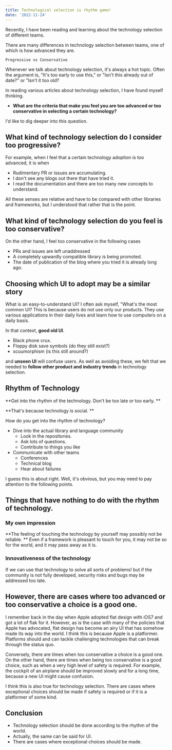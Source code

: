 ```yaml
---
title: Technological selection is rhythm game!
date: '2022-11-24'
---
```


Recently, I have been reading and learning about the technology selection of different teams.

There are many differences in technology selection between teams, one of which is how advanced they are.

```
Progressive vs Conservative
```

Whenever we talk about technology selection, it's always a hot topic.
Often the argument is, "It's too early to use this," or "Isn't this already out of date?" or "Isn't it too old?

In reading various articles about technology selection, I have found myself thinking.

- **What are the criteria that make you feel you are too advanced or too conservative in selecting a certain technology?**

I'd like to dig deeper into this question.

## What kind of technology selection do I consider too progressive?

For example, when I feel that a certain technology adoption is too advanced, it is when

- Rudimentary PR or issues are accumulating.
- I don't see any blogs out there that have tried it.
- I read the documentation and there are too many new concepts to understand.

All these senses are relative and have to be compared with other libraries and frameworks, but I understood that rather that is the point.

## What kind of technology selection do you feel is too conservative?

On the other hand, I feel too conservative in the following cases

- PRs and issues are left unaddressed
- A completely upwardly compatible library is being promoted.
- The date of publication of the blog where you tried it is already long ago.

## Choosing which UI to adopt may be a similar story

What is an easy-to-understand UI? I often ask myself, "What's the most common UI? This is because users do not use only our products. They use various applications in their daily lives and learn how to use computers on a daily basis.

In that context, **good old UI**.

- Black phone crux.
- Floppy disk save symbols (do they still exist?)
- scuumorphism (is this still around?)

and **unseen UI** will confuse users.
As well as avoiding these, we felt that we needed to **follow other product and industry trends** in technology selection.

## Rhythm of Technology

**Get into the rhythm of the technology. Don't be too late or too early. **

**That's because technology is social. **

How do you get into the rhythm of technology?

- Dive into the actual library and language community
  - Look in the repositories.
  - Ask lots of questions.
  - Contribute to things you like
- Communicate with other teams
  - Conferences
  - Technical blog
  - Hear about failures

I guess this is about right. Well, it's obvious, but you may need to pay attention to the following points.

## Things that have nothing to do with the rhythm of technology.

### My own impression

**The feeling of touching the technology by yourself may possibly not be reliable. **
Even if a framework is pleasant to touch for you, it may not be so for the world, and it may pass away as it is.

### Innovativeness of the technology

If we can use that technology to solve all sorts of problems! but if the community is not fully developed, security risks and bugs may be addressed too late.

## However, there are cases where too advanced or too conservative a choice is a good one.

I remember back in the day when Apple adopted flat design with iOS7 and got a lot of flak for it.
However, as is the case with many of the policies that Apple has advocated, flat design has become an airy UI that has somehow made its way into the world.
I think this is because Apple is a platformer. Platforms should and can tackle challenging technologies that can break through the status quo.

Conversely, there are times when too conservative a choice is a good one. On the other hand, there are times when being too conservative is a good choice, such as when a very high level of safety is required. For example, the cockpit of an airplane should be improved slowly and for a long time, because a new UI might cause confusion.

I think this is also true for technology selection. There are cases where exceptional choices should be made if safety is required or if it is a platformer of some kind.

## Conclusion

- Technology selection should be done according to the rhythm of the world.
- Actually, the same can be said for UI.
- There are cases where exceptional choices should be made.
